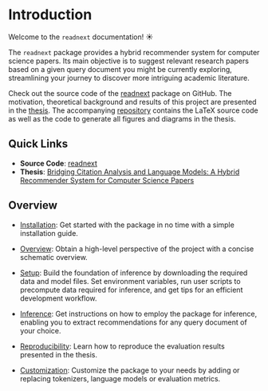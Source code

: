 # Introduction

Welcome to the `readnext` documentation! ☀️

The `readnext` package provides a hybrid recommender system for computer science papers.
Its main objective is to suggest relevant research papers based on a given query document you might be currently exploring, streamlining your journey to discover more intriguing academic literature.

Check out the source code of the [readnext](https://github.com/joel-beck/readnext) package on GitHub.
The motivation, theoretical background and results of this project are presented in the [thesis](https://github.com/joel-beck/msc-thesis/blob/main/thesis/beck-joel_masters-thesis.pdf). The accompanying [repository](https://github.com/joel-beck/msc-thesis) contains the LaTeX source code as well as the code to generate all figures and diagrams in the thesis.


## Quick Links

- **Source Code**: [readnext](https://github.com/joel-beck/readnext)
- **Thesis**: [Bridging Citation Analysis and Language Models: A Hybrid Recommender System for Computer Science Papers](https://github.com/joel-beck/msc-thesis/blob/main/thesis/beck-joel_masters-thesis.pdf)


## Overview

- [Installation](installation.md): Get started with the package in no time with a simple installation guide.

- [Overview](overview.md): Obtain a high-level perspective of the project with a concise schematic overview.

- [Setup](setup.md): Build the foundation of inference by downloading the required data and model files. Set environment variables, run user scripts to precompute data required for inference, and get tips for an efficient development workflow.

- [Inference](inference.md): Get instructions on how to employ the package for inference, enabling you to extract recommendations for any query document of your choice.

- [Reproducibility](reproducibility.md): Learn how to reproduce the evaluation results presented in the thesis.

- [Customization](customization.md): Customize the package to your needs by adding or replacing tokenizers, language models or evaluation metrics.
